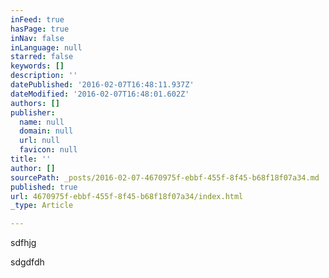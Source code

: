 ```yaml
---
inFeed: true
hasPage: true
inNav: false
inLanguage: null
starred: false
keywords: []
description: ''
datePublished: '2016-02-07T16:48:11.937Z'
dateModified: '2016-02-07T16:48:01.602Z'
authors: []
publisher:
  name: null
  domain: null
  url: null
  favicon: null
title: ''
author: []
sourcePath: _posts/2016-02-07-4670975f-ebbf-455f-8f45-b68f18f07a34.md
published: true
url: 4670975f-ebbf-455f-8f45-b68f18f07a34/index.html
_type: Article

---
```

sdfhjg

sdgdfdh